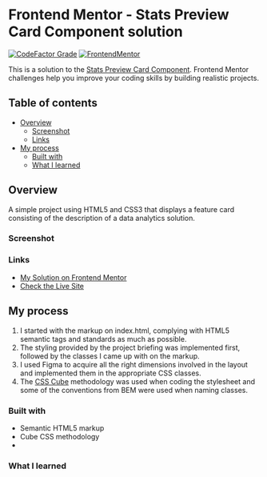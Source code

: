 # Frontend Mentor - Stats Preview Card Component solution

[![CodeFactor Grade](https://img.shields.io/codefactor/grade/github/EONRaider/Stats-Preview-Card-Component?label=CodeFactor&logo=codefactor&style=flat-square)](https://www.codefactor.io/repository/github/eonraider/stats-preview-card-component)
[![FrontendMentor](https://img.shields.io/badge/FrontendMentor-EONRaider-blue?style=flat-square)](https://www.frontendmentor.io/profile/EONRaider)

This is a solution to
the [Stats Preview Card Component](https://www.frontendmentor.io/challenges/stats-preview-card-component-8JqbgoU62).
Frontend Mentor
challenges help you improve your coding skills by building realistic projects.

## Table of contents

- [Overview](#overview)
    - [Screenshot](#screenshot)
    - [Links](#links)
- [My process](#my-process)
    - [Built with](#built-with)
    - [What I learned](#what-i-learned)

## Overview

A simple project using HTML5 and CSS3 that displays a feature card consisting of the description of a data analytics
solution.

### Screenshot

### Links

- [My Solution on Frontend Mentor](https://www.frontendmentor.io/solutions/project-name)
- [Check the Live Site](https://eonraider-stats-preview-card.netlify.app/)

## My process

1. I started with the markup on index.html, complying with HTML5 semantic tags and standards as much as possible.
2. The styling provided by the project briefing was implemented first, followed by the classes I came up with on the
   markup.
3. I used Figma to acquire all the right dimensions involved in the layout and implemented them in the appropriate CSS
   classes.
4. The [CSS Cube](https://cube.fyi/) methodology was used when coding the stylesheet and some of the conventions from
   BEM were used when naming classes.

### Built with

- Semantic HTML5 markup
- Cube CSS methodology
-

### What I learned
